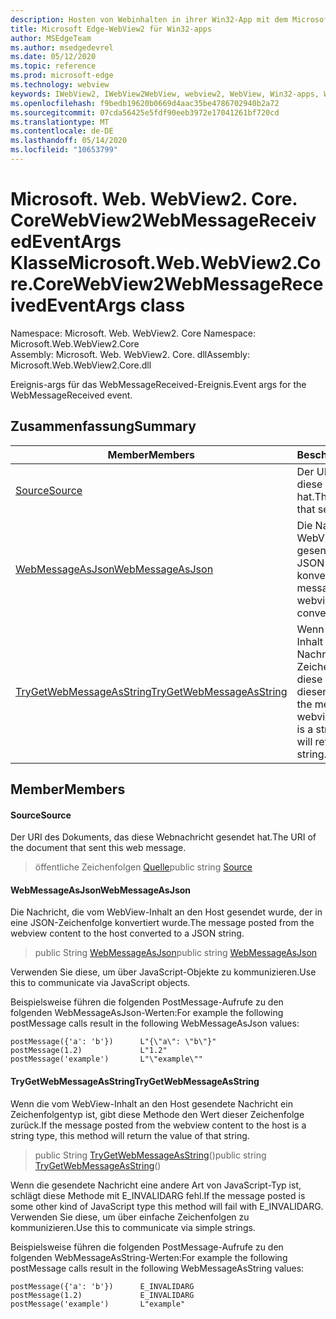 ```yaml
---
description: Hosten von Webinhalten in ihrer Win32-App mit dem Microsoft Edge WebView2-Steuerelement
title: Microsoft Edge-WebView2 für Win32-apps
author: MSEdgeTeam
ms.author: msedgedevrel
ms.date: 05/12/2020
ms.topic: reference
ms.prod: microsoft-edge
ms.technology: webview
keywords: IWebView2, IWebView2WebView, webview2, WebView, Win32-apps, Win32, Edge, ICoreWebView2, ICoreWebView2Controller, Browser-Steuerelement, Edge-HTML
ms.openlocfilehash: f9bedb19620b0669d4aac35be4786702940b2a72
ms.sourcegitcommit: 07cda56425e5fdf90eeb3972e17041261bf720cd
ms.translationtype: MT
ms.contentlocale: de-DE
ms.lasthandoff: 05/14/2020
ms.locfileid: "10653799"
---
```

# <span data-ttu-id="7a76f-104">Microsoft. Web. WebView2. Core. CoreWebView2WebMessageReceivedEventArgs Klasse</span><span class="sxs-lookup"><span data-stu-id="7a76f-104">Microsoft.Web.WebView2.Core.CoreWebView2WebMessageReceivedEventArgs class</span></span> 

<span data-ttu-id="7a76f-105">Namespace: Microsoft. Web. WebView2. Core </span><span class="sxs-lookup"><span data-stu-id="7a76f-105">Namespace: Microsoft.Web.WebView2.Core</span></span>\
<span data-ttu-id="7a76f-106">Assembly: Microsoft. Web. WebView2. Core. dll</span><span class="sxs-lookup"><span data-stu-id="7a76f-106">Assembly: Microsoft.Web.WebView2.Core.dll</span></span>

<span data-ttu-id="7a76f-107">Ereignis-args für das WebMessageReceived-Ereignis.</span><span class="sxs-lookup"><span data-stu-id="7a76f-107">Event args for the WebMessageReceived event.</span></span>

## <span data-ttu-id="7a76f-108">Zusammenfassung</span><span class="sxs-lookup"><span data-stu-id="7a76f-108">Summary</span></span>

 <span data-ttu-id="7a76f-109">Member</span><span class="sxs-lookup"><span data-stu-id="7a76f-109">Members</span></span>                        | <span data-ttu-id="7a76f-110">Beschreibungen</span><span class="sxs-lookup"><span data-stu-id="7a76f-110">Descriptions</span></span>
--------------------------------|---------------------------------------------
[<span data-ttu-id="7a76f-111">Source</span><span class="sxs-lookup"><span data-stu-id="7a76f-111">Source</span></span>](#source) | <span data-ttu-id="7a76f-112">Der URI des Dokuments, das diese Webnachricht gesendet hat.</span><span class="sxs-lookup"><span data-stu-id="7a76f-112">The URI of the document that sent this web message.</span></span>
[<span data-ttu-id="7a76f-113">WebMessageAsJson</span><span class="sxs-lookup"><span data-stu-id="7a76f-113">WebMessageAsJson</span></span>](#webmessageasjson) | <span data-ttu-id="7a76f-114">Die Nachricht, die vom WebView-Inhalt an den Host gesendet wurde, der in eine JSON-Zeichenfolge konvertiert wurde.</span><span class="sxs-lookup"><span data-stu-id="7a76f-114">The message posted from the webview content to the host converted to a JSON string.</span></span>
[<span data-ttu-id="7a76f-115">TryGetWebMessageAsString</span><span class="sxs-lookup"><span data-stu-id="7a76f-115">TryGetWebMessageAsString</span></span>](#trygetwebmessageasstring) | <span data-ttu-id="7a76f-116">Wenn die vom WebView-Inhalt an den Host gesendete Nachricht ein Zeichenfolgentyp ist, gibt diese Methode den Wert dieser Zeichenfolge zurück.</span><span class="sxs-lookup"><span data-stu-id="7a76f-116">If the message posted from the webview content to the host is a string type, this method will return the value of that string.</span></span>

## <span data-ttu-id="7a76f-117">Member</span><span class="sxs-lookup"><span data-stu-id="7a76f-117">Members</span></span>

#### <span data-ttu-id="7a76f-118">Source</span><span class="sxs-lookup"><span data-stu-id="7a76f-118">Source</span></span> 

<span data-ttu-id="7a76f-119">Der URI des Dokuments, das diese Webnachricht gesendet hat.</span><span class="sxs-lookup"><span data-stu-id="7a76f-119">The URI of the document that sent this web message.</span></span>

> <span data-ttu-id="7a76f-120">öffentliche Zeichenfolgen [Quelle](#source)</span><span class="sxs-lookup"><span data-stu-id="7a76f-120">public string [Source](#source)</span></span>

#### <span data-ttu-id="7a76f-121">WebMessageAsJson</span><span class="sxs-lookup"><span data-stu-id="7a76f-121">WebMessageAsJson</span></span> 

<span data-ttu-id="7a76f-122">Die Nachricht, die vom WebView-Inhalt an den Host gesendet wurde, der in eine JSON-Zeichenfolge konvertiert wurde.</span><span class="sxs-lookup"><span data-stu-id="7a76f-122">The message posted from the webview content to the host converted to a JSON string.</span></span>

> <span data-ttu-id="7a76f-123">public String [WebMessageAsJson](#webmessageasjson)</span><span class="sxs-lookup"><span data-stu-id="7a76f-123">public string [WebMessageAsJson](#webmessageasjson)</span></span>

<span data-ttu-id="7a76f-124">Verwenden Sie diese, um über JavaScript-Objekte zu kommunizieren.</span><span class="sxs-lookup"><span data-stu-id="7a76f-124">Use this to communicate via JavaScript objects.</span></span>

<span data-ttu-id="7a76f-125">Beispielsweise führen die folgenden PostMessage-Aufrufe zu den folgenden WebMessageAsJson-Werten:</span><span class="sxs-lookup"><span data-stu-id="7a76f-125">For example the following postMessage calls result in the following WebMessageAsJson values:</span></span>

```
postMessage({'a': 'b'})      L"{\"a\": \"b\"}"
postMessage(1.2)             L"1.2"
postMessage('example')       L"\"example\""
```

#### <span data-ttu-id="7a76f-126">TryGetWebMessageAsString</span><span class="sxs-lookup"><span data-stu-id="7a76f-126">TryGetWebMessageAsString</span></span> 

<span data-ttu-id="7a76f-127">Wenn die vom WebView-Inhalt an den Host gesendete Nachricht ein Zeichenfolgentyp ist, gibt diese Methode den Wert dieser Zeichenfolge zurück.</span><span class="sxs-lookup"><span data-stu-id="7a76f-127">If the message posted from the webview content to the host is a string type, this method will return the value of that string.</span></span>

> <span data-ttu-id="7a76f-128">public String [TryGetWebMessageAsString](#trygetwebmessageasstring)()</span><span class="sxs-lookup"><span data-stu-id="7a76f-128">public string [TryGetWebMessageAsString](#trygetwebmessageasstring)()</span></span>

<span data-ttu-id="7a76f-129">Wenn die gesendete Nachricht eine andere Art von JavaScript-Typ ist, schlägt diese Methode mit E_INVALIDARG fehl.</span><span class="sxs-lookup"><span data-stu-id="7a76f-129">If the message posted is some other kind of JavaScript type this method will fail with E_INVALIDARG.</span></span> <span data-ttu-id="7a76f-130">Verwenden Sie diese, um über einfache Zeichenfolgen zu kommunizieren.</span><span class="sxs-lookup"><span data-stu-id="7a76f-130">Use this to communicate via simple strings.</span></span>

<span data-ttu-id="7a76f-131">Beispielsweise führen die folgenden PostMessage-Aufrufe zu den folgenden WebMessageAsString-Werten:</span><span class="sxs-lookup"><span data-stu-id="7a76f-131">For example the following postMessage calls result in the following WebMessageAsString values:</span></span>

```
postMessage({'a': 'b'})      E_INVALIDARG
postMessage(1.2)             E_INVALIDARG
postMessage('example')       L"example"
```

